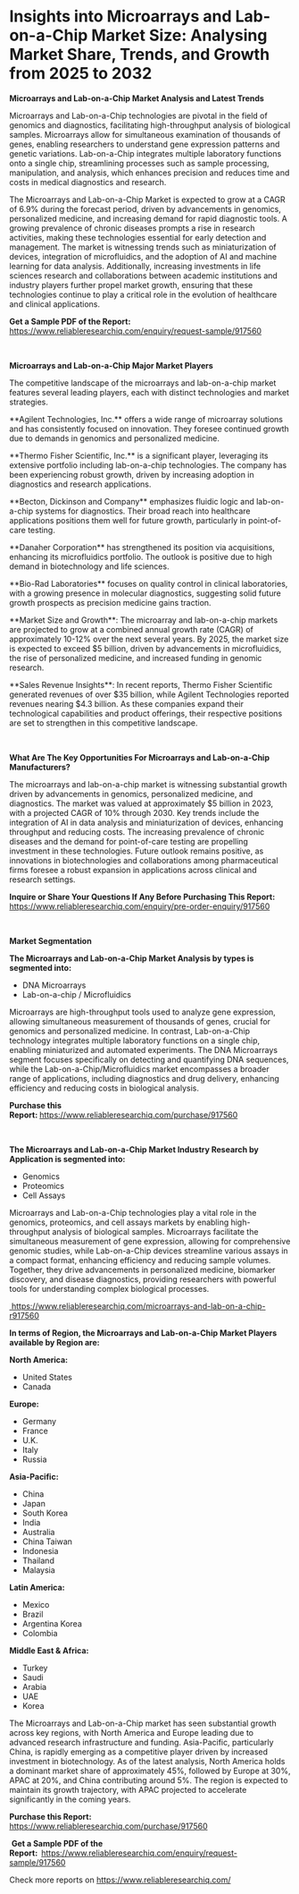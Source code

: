 <p><h1>Insights into Microarrays and Lab-on-a-Chip Market Size: Analysing Market Share, Trends, and Growth from 2025 to 2032</h1></p><p><strong>Microarrays and Lab-on-a-Chip Market Analysis and Latest Trends</strong></p>
<p><p>Microarrays and Lab-on-a-Chip technologies are pivotal in the field of genomics and diagnostics, facilitating high-throughput analysis of biological samples. Microarrays allow for simultaneous examination of thousands of genes, enabling researchers to understand gene expression patterns and genetic variations. Lab-on-a-Chip integrates multiple laboratory functions onto a single chip, streamlining processes such as sample processing, manipulation, and analysis, which enhances precision and reduces time and costs in medical diagnostics and research.</p><p>The Microarrays and Lab-on-a-Chip Market is expected to grow at a CAGR of 6.9% during the forecast period, driven by advancements in genomics, personalized medicine, and increasing demand for rapid diagnostic tools. A growing prevalence of chronic diseases prompts a rise in research activities, making these technologies essential for early detection and management. The market is witnessing trends such as miniaturization of devices, integration of microfluidics, and the adoption of AI and machine learning for data analysis. Additionally, increasing investments in life sciences research and collaborations between academic institutions and industry players further propel market growth, ensuring that these technologies continue to play a critical role in the evolution of healthcare and clinical applications.</p></p>
<p><strong>Get a Sample PDF of the Report:&nbsp;</strong> <a href="https://www.reliableresearchiq.com/enquiry/request-sample/917560?utm_campaign=2284&utm_medium=2&utm_source=Github&utm_content=ia&utm_term=11042025&utm_id=microarrays-and-lab-on-a-chip">https://www.reliableresearchiq.com/enquiry/request-sample/917560</a></p>
<p>&nbsp;</p>
<p><strong>Microarrays and Lab-on-a-Chip Major Market Players</strong></p>
<p><p>The competitive landscape of the microarrays and lab-on-a-chip market features several leading players, each with distinct technologies and market strategies. </p><p>**Agilent Technologies, Inc.** offers a wide range of microarray solutions and has consistently focused on innovation. They foresee continued growth due to demands in genomics and personalized medicine.</p><p>**Thermo Fisher Scientific, Inc.** is a significant player, leveraging its extensive portfolio including lab-on-a-chip technologies. The company has been experiencing robust growth, driven by increasing adoption in diagnostics and research applications.</p><p>**Becton, Dickinson and Company** emphasizes fluidic logic and lab-on-a-chip systems for diagnostics. Their broad reach into healthcare applications positions them well for future growth, particularly in point-of-care testing.</p><p>**Danaher Corporation** has strengthened its position via acquisitions, enhancing its microfluidics portfolio. The outlook is positive due to high demand in biotechnology and life sciences.</p><p>**Bio-Rad Laboratories** focuses on quality control in clinical laboratories, with a growing presence in molecular diagnostics, suggesting solid future growth prospects as precision medicine gains traction.</p><p>**Market Size and Growth**: The microarray and lab-on-a-chip markets are projected to grow at a combined annual growth rate (CAGR) of approximately 10-12% over the next several years. By 2025, the market size is expected to exceed $5 billion, driven by advancements in microfluidics, the rise of personalized medicine, and increased funding in genomic research.</p><p>**Sales Revenue Insights**: In recent reports, Thermo Fisher Scientific generated revenues of over $35 billion, while Agilent Technologies reported revenues nearing $4.3 billion. As these companies expand their technological capabilities and product offerings, their respective positions are set to strengthen in this competitive landscape.</p></p>
<p>&nbsp;</p>
<p><strong>What Are The Key Opportunities For Microarrays and Lab-on-a-Chip Manufacturers?</strong></p>
<p><p>The microarrays and lab-on-a-chip market is witnessing substantial growth driven by advancements in genomics, personalized medicine, and diagnostics. The market was valued at approximately $5 billion in 2023, with a projected CAGR of 10% through 2030. Key trends include the integration of AI in data analysis and miniaturization of devices, enhancing throughput and reducing costs. The increasing prevalence of chronic diseases and the demand for point-of-care testing are propelling investment in these technologies. Future outlook remains positive, as innovations in biotechnologies and collaborations among pharmaceutical firms foresee a robust expansion in applications across clinical and research settings.</p></p>
<p><strong>Inquire or Share Your Questions If Any Before Purchasing This Report:</strong> <a href="https://www.reliableresearchiq.com/enquiry/pre-order-enquiry/917560?utm_campaign=2284&utm_medium=2&utm_source=Github&utm_content=ia&utm_term=11042025&utm_id=microarrays-and-lab-on-a-chip">https://www.reliableresearchiq.com/enquiry/pre-order-enquiry/917560</a></p>
<p>&nbsp;</p>
<p><strong>Market Segmentation</strong></p>
<p><strong>The Microarrays and Lab-on-a-Chip Market Analysis by types is segmented into:</strong></p>
<p><ul><li>DNA Microarrays</li><li>Lab-on-a-chip / Microfluidics</li></ul></p>
<p><p>Microarrays are high-throughput tools used to analyze gene expression, allowing simultaneous measurement of thousands of genes, crucial for genomics and personalized medicine. In contrast, Lab-on-a-Chip technology integrates multiple laboratory functions on a single chip, enabling miniaturized and automated experiments. The DNA Microarrays segment focuses specifically on detecting and quantifying DNA sequences, while the Lab-on-a-Chip/Microfluidics market encompasses a broader range of applications, including diagnostics and drug delivery, enhancing efficiency and reducing costs in biological analysis.</p></p>
<p><strong>Purchase this Report:&nbsp;</strong><a href="https://www.reliableresearchiq.com/purchase/917560?utm_campaign=2284&utm_medium=2&utm_source=Github&utm_content=ia&utm_term=11042025&utm_id=microarrays-and-lab-on-a-chip">https://www.reliableresearchiq.com/purchase/917560</a></p>
<p>&nbsp;</p>
<p><strong>The Microarrays and Lab-on-a-Chip Market Industry Research by Application is segmented into:</strong></p>
<p><ul><li>Genomics</li><li>Proteomics</li><li>Cell Assays</li></ul></p>
<p><p>Microarrays and Lab-on-a-Chip technologies play a vital role in the genomics, proteomics, and cell assays markets by enabling high-throughput analysis of biological samples. Microarrays facilitate the simultaneous measurement of gene expression, allowing for comprehensive genomic studies, while Lab-on-a-Chip devices streamline various assays in a compact format, enhancing efficiency and reducing sample volumes. Together, they drive advancements in personalized medicine, biomarker discovery, and disease diagnostics, providing researchers with powerful tools for understanding complex biological processes.</p></p>
<p><a href="https://www.reliableresearchiq.com/microarrays-and-lab-on-a-chip-r917560?utm_campaign=2284&utm_medium=2&utm_source=Github&utm_content=ia&utm_term=11042025&utm_id=microarrays-and-lab-on-a-chip">&nbsp;https://www.reliableresearchiq.com/microarrays-and-lab-on-a-chip-r917560</a></p>
<p><strong>In terms of Region, the Microarrays and Lab-on-a-Chip Market Players available by Region are:</strong></p>
<p>
    <p> <strong> North America: </strong>
        <ul>
            <li>United States</li>
            <li>Canada</li>
        </ul>
        </p> 
    <p> <strong> Europe: </strong>
        <ul>
            <li>Germany</li>
            <li>France</li>
            <li>U.K.</li>
            <li>Italy</li>
            <li>Russia</li>
        </ul>
        </p> 
    <p> <strong> Asia-Pacific: </strong>
        <ul>
            <li>China</li>
            <li>Japan</li>
            <li>South Korea</li>
            <li>India</li>
            <li>Australia</li>
            <li>China Taiwan</li>
            <li>Indonesia</li>
            <li>Thailand</li>
            <li>Malaysia</li>
        </ul>
        </p> 
    <p> <strong> Latin America: </strong>
        <ul>
            <li>Mexico</li>
            <li>Brazil</li>
            <li>Argentina Korea</li>
            <li>Colombia</li>
        </ul>
        </p> 
    <p> <strong> Middle East & Africa: </strong>
        <ul>
            <li>Turkey</li>
            <li>Saudi</li>
            <li>Arabia</li>
            <li>UAE</li>
            <li>Korea</li>
        </ul>
    </p>
    </p>
<p><p>The Microarrays and Lab-on-a-Chip market has seen substantial growth across key regions, with North America and Europe leading due to advanced research infrastructure and funding. Asia-Pacific, particularly China, is rapidly emerging as a competitive player driven by increased investment in biotechnology. As of the latest analysis, North America holds a dominant market share of approximately 45%, followed by Europe at 30%, APAC at 20%, and China contributing around 5%. The region is expected to maintain its growth trajectory, with APAC projected to accelerate significantly in the coming years.</p></p>
<p><strong>Purchase this Report: </strong><a href="https://www.reliableresearchiq.com/purchase/917560?utm_campaign=2284&utm_medium=2&utm_source=Github&utm_content=ia&utm_term=11042025&utm_id=microarrays-and-lab-on-a-chip">https://www.reliableresearchiq.com/purchase/917560</a></p>
<p>&nbsp;<strong>Get a Sample PDF of the Report:&nbsp;&nbsp;</strong><a href="https://www.reliableresearchiq.com/enquiry/request-sample/917560?utm_campaign=2284&utm_medium=2&utm_source=Github&utm_content=ia&utm_term=11042025&utm_id=microarrays-and-lab-on-a-chip">https://www.reliableresearchiq.com/enquiry/request-sample/917560</a></p>
<p><strong></strong></p>
<p>Check more reports on <a href="https://www.reliableresearchiq.com/?utm_campaign=2284&utm_medium=2&utm_source=Github&utm_content=ia&utm_term=11042025&utm_id=microarrays-and-lab-on-a-chip">https://www.reliableresearchiq.com/</a></p>